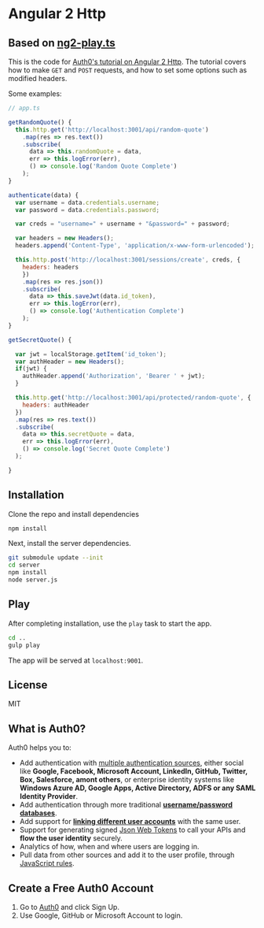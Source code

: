 # Angular 2 Http
## Based on [ng2-play.ts](https://github.com/pkozlowski-opensource/ng2-play)

This is the code for [Auth0's tutorial on Angular 2 Http](). The tutorial covers how to make `GET` and `POST` requests, and how to set some options such as modified headers.

Some examples:

```js
// app.ts

getRandomQuote() {
  this.http.get('http://localhost:3001/api/random-quote')
    .map(res => res.text())
    .subscribe(
      data => this.randomQuote = data,
      err => this.logError(err),
      () => console.log('Random Quote Complete')
    );
}

authenticate(data) {
  var username = data.credentials.username;
  var password = data.credentials.password;

  var creds = "username=" + username + "&password=" + password;

  var headers = new Headers();
  headers.append('Content-Type', 'application/x-www-form-urlencoded');

  this.http.post('http://localhost:3001/sessions/create', creds, {
    headers: headers
    })
    .map(res => res.json())
    .subscribe(
      data => this.saveJwt(data.id_token),
      err => this.logError(err),
      () => console.log('Authentication Complete')
    );
}

getSecretQuote() {

  var jwt = localStorage.getItem('id_token');
  var authHeader = new Headers();
  if(jwt) {
    authHeader.append('Authorization', 'Bearer ' + jwt);      
  }

  this.http.get('http://localhost:3001/api/protected/random-quote', {
    headers: authHeader
  })
  .map(res => res.text())
  .subscribe(
    data => this.secretQuote = data,
    err => this.logError(err),
    () => console.log('Secret Quote Complete')
  );

}
```

## Installation

Clone the repo and install dependencies

```bash
npm install
```

Next, install the server dependencies.

```bash
git submodule update --init
cd server
npm install
node server.js
```

## Play

After completing installation, use the `play` task to start the app.

```bash
cd ..
gulp play
```

The app will be served at `localhost:9001`.

## License
MIT

## What is Auth0?

Auth0 helps you to:

* Add authentication with [multiple authentication sources](https://docs.auth0.com/identityproviders), either social like **Google, Facebook, Microsoft Account, LinkedIn, GitHub, Twitter, Box, Salesforce, amont others**, or enterprise identity systems like **Windows Azure AD, Google Apps, Active Directory, ADFS or any SAML Identity Provider**.
* Add authentication through more traditional **[username/password databases](https://docs.auth0.com/mysql-connection-tutorial)**.
* Add support for **[linking different user accounts](https://docs.auth0.com/link-accounts)** with the same user.
* Support for generating signed [Json Web Tokens](https://docs.auth0.com/jwt) to call your APIs and **flow the user identity** securely.
* Analytics of how, when and where users are logging in.
* Pull data from other sources and add it to the user profile, through [JavaScript rules](https://docs.auth0.com/rules).

## Create a Free Auth0 Account

1. Go to [Auth0](https://auth0.com) and click Sign Up.
2. Use Google, GitHub or Microsoft Account to login.